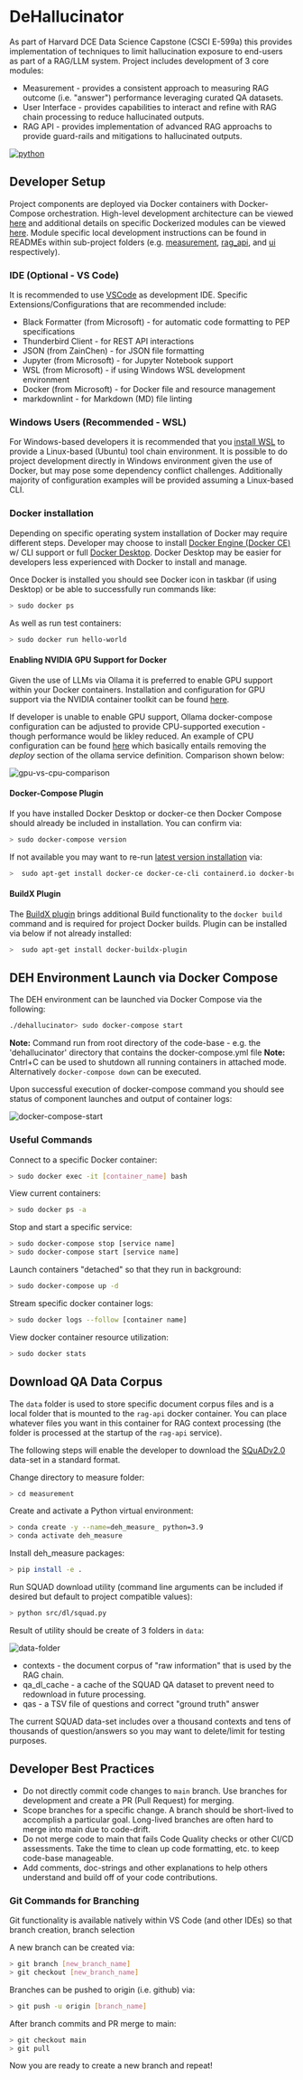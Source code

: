 # DeHallucinator

As part of Harvard DCE Data Science Capstone (CSCI E-599a) this provides implementation of techniques to limit hallucination exposure to end-users as part of a RAG/LLM system.  Project includes development of 3 core modules:

* Measurement - provides a consistent approach to measuring RAG outcome (i.e. "answer") performance leveraging curated QA datasets.
* User Interface - provides capabilities to interact and refine with RAG chain processing to reduce hallucinated outputs.
* RAG API - provides implementation of advanced RAG approachs to provide guard-rails and mitigations to hallucinated outputs.

[![python](https://img.shields.io/badge/Python-3.9-3776AB?logo=Python&logoColor=white)](https://python.org/)

## Developer Setup

Project components are deployed via Docker containers with Docker-Compose orchestration.  High-level development architecture can be viewed [here](docs/docker_architecture.pptx) and additional details on specific Dockerized modules can be viewed [here](docs/docker_containers.md).  Module specific local development instructions can be found in READMEs within sub-project folders (e.g. [measurement](./measurement/), [rag_api](./rag_api/), and [ui](./ui/) respectively).

### IDE (Optional - VS Code)

It is recommended to use [VSCode](https://code.visualstudio.com/) as development IDE.  Specific Extensions/Configurations that are recommended include:

* Black Formatter (from Microsoft) - for automatic code formatting to PEP specifications
* Thunderbird Client - for REST API interactions
* JSON (from ZainChen) - for JSON file formatting
* Jupyter (from Microsoft) - for Jupyter Notebook support
* WSL (from Microsoft) - if using Windows WSL development environment
* Docker (from Microsoft) - for Docker file and resource management
* markdownlint - for Markdown (MD) file linting

### Windows Users (Recommended - WSL)

For Windows-based developers it is recommended that you [install WSL](https://learn.microsoft.com/en-us/windows/wsl/install) to provide a Linux-based (Ubuntu) tool chain environment.  It is possible to do project development directly in Windows environment given the use of Docker, but may pose some dependency conflict challenges.  Additionally majority of configuration examples will be provided assuming a Linux-based CLI.

### Docker installation

Depending on specific operating system installation of Docker may require different steps.  Developer may choose to install [Docker Engine (Docker CE)](https://docs.docker.com/engine/install/) w/ CLI support or full [Docker Desktop](https://docs.docker.com/desktop/).  Docker Desktop may be easier for developers less experienced with Docker to install and manage.

Once Docker is installed you should see Docker icon in taskbar (if using Desktop) or be able to successfully run commands like:

```bash
> sudo docker ps
```

As well as run test containers:

```bash
> sudo docker run hello-world
```

#### Enabling NVIDIA GPU Support for Docker

Given the use of LLMs via Ollama it is preferred to enable GPU support within your Docker containers.  Installation and configuration for GPU support via the NVIDIA container toolkit can be found [here](https://docs.nvidia.com/datacenter/cloud-native/container-toolkit/latest/install-guide.html).

If developer is unable to enable GPU support, Ollama docker-compose configuration can be adjusted to provide CPU-supported execution - though performance would be likley reduced.  An example of CPU configuration can be found [here](https://github.com/valiantlynx/ollama-docker/blob/main/docker-compose.yml) which basically entails removing the *deploy* section of the ollama service definition.  Comparison shown below:

![gpu-vs-cpu-comparison](docs/images/ollama-gpu-vs-cpu-config.png)

#### Docker-Compose Plugin

If you have installed Docker Desktop or docker-ce then Docker Compose should already be included in installation.  You can confirm via:

```bash
> sudo docker-compose version
```

If not available you may want to re-run [latest version installation](https://docs.docker.com/engine/install/ubuntu/#install-using-the-repository) via:

```bash
>  sudo apt-get install docker-ce docker-ce-cli containerd.io docker-buildx-plugin docker-compose-plugin
```

#### BuildX Plugin

The [BuildX plugin](https://github.com/docker/buildx) brings additional Build functionality to the `docker build` command and is required for project Docker builds.  Plugin can be installed via below if not already installed:

```bash
>  sudo apt-get install docker-buildx-plugin
```

## DEH Environment Launch via Docker Compose

The DEH environment can be launched via Docker Compose via the following:

```bash
./dehallucinator> sudo docker-compose start
```

**Note:** Command run from root directory of the code-base - e.g. the 'dehallucinator' directory that contains the docker-compose.yml file
**Note:** Cntrl+C can be used to shutdown all running containers in attached mode.  Alternatively `docker-compose down` can be executed.

Upon successful execution of docker-compose command you should see status of component launches and output of container logs:

![docker-compose-start](./docs/images/docker-compose-start-up.png)

### Useful Commands

Connect to a specific Docker container:

```bash
> sudo docker exec -it [container_name] bash
```

View current containers:

```bash
> sudo docker ps -a
```

Stop and start a specific service:

```bash
> sudo docker-compose stop [service name]
> sudo docker-compose start [service name]
```

Launch containers "detached" so that they run in background:

```bash
> sudo docker-compose up -d
```

Stream specific docker container logs:

```bash
> sudo docker logs --follow [container name]
```

View docker container resource utilization:

```bash
> sudo docker stats
```

## Download QA Data Corpus

The `data` folder is used to store specific document corpus files and is a local folder that is mounted to the `rag-api` docker container.  You can place whatever files you want in this container for RAG context processing (the folder is processed at the startup of the `rag-api` service).

The following steps will enable the developer to download the [SQuADv2.0](https://rajpurkar.github.io/SQuAD-explorer/) data-set in a standard format.

Change directory to measure folder:

```bash
> cd measurement
```

Create and activate a Python virtual environment:

```bash
> conda create -y --name=deh_measure_ python=3.9
> conda activate deh_measure
```

Install deh_measure packages:

```bash
> pip install -e .
```

Run SQUAD download utility (command line arguments can be included if desired but default to project compatible values):

```bash
> python src/dl/squad.py
```

Result of utility should be create of 3 folders in `data`:

![data-folder](./docs/images/data-folder.png)

* contexts - the document corpus of "raw information" that is used by the RAG chain.
* qa_dl_cache - a cache of the SQUAD QA dataset to prevent need to redownload in future processing.
* qas - a TSV file of questions and correct "ground truth" answer

The current SQUAD data-set includes over a thousand contexts and tens of thousands of question/answers so you may want to delete/limit for testing purposes.

## Developer Best Practices

* Do not directly commit code changes to `main` branch.  Use branches for development and create a PR (Pull Request) for merging.
* Scope branches for a specific change.  A branch should be short-lived to accomplish a particular goal.  Long-lived branches are often hard to merge into main due to code-drift.
* Do not merge code to main that fails Code Quality checks or other CI/CD assessments.  Take the time to clean up code formatting, etc. to keep code-base manageable.
* Add comments, doc-strings and other explanations to help others understand and build off of your code contributions.

### Git Commands for Branching

Git functionality is available natively within VS Code (and other IDEs) so that branch creation, branch selection

A new branch can be created via:

```bash
> git branch [new_branch_name]
> git checkout [new_branch_name]
```

Branches can be pushed to origin (i.e. github) via:

```bash
> git push -u origin [branch_name]
```

After branch commits and PR merge to main:

```bash
> git checkout main
> git pull
```

Now you are ready to create a new branch and repeat!